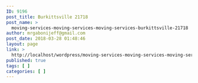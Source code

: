 ```yaml
---
ID: 9196
post_title: Burkittsville 21718
post_name: >
  moving-services-moving-services-moving-services-burkittsville-21718
author: mrgabonijeff@gmail.com
post_date: 2018-03-28 01:48:46
layout: page
link: >
  http://localhost/wordpress/moving-services-moving-services-moving-services-burkittsville-21718/
published: true
tags: [ ]
categories: [ ]
---
```

